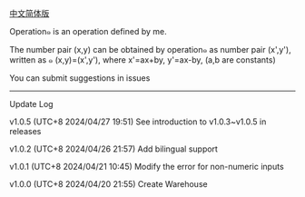 [中文简体版](https://github.com/gvzgithub/u0e51-Operations-Calculater/blob/main/README-zh-cn.md)

Operation๑ is an operation defined by me.


The number pair (x,y) can be obtained by operation๑ as number pair (x',y'), written as ๑ (x,y)=(x',y'), where x'=ax+by, y'=ax-by, (a,b are constants)


You can submit suggestions in issues

-------------
Update Log

v1.0.5 (UTC+8 2024/04/27 19:51) See introduction to v1.0.3~v1.0.5 in releases

v1.0.2  (UTC+8 2024/04/26 21:57) Add bilingual support

v1.0.1  (UTC+8 2024/04/21 10:45) Modify the error for non-numeric inputs

v1.0.0  (UTC+8 2024/04/20 21:55) Create Warehouse










